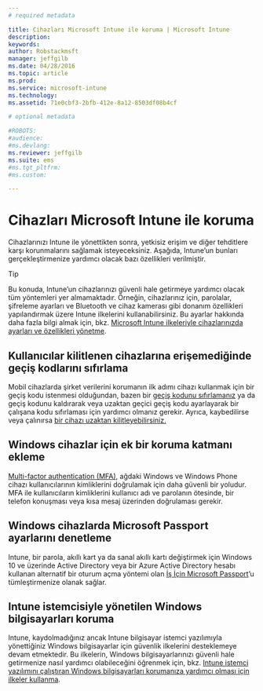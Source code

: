 ```yaml
---
# required metadata

title: Cihazları Microsoft Intune ile koruma | Microsoft Intune
description:
keywords:
author: Robstackmsft
manager: jeffgilb
ms.date: 04/28/2016
ms.topic: article
ms.prod:
ms.service: microsoft-intune
ms.technology:
ms.assetid: 71e0cbf3-2bfb-412e-8a12-8503df08b4cf

# optional metadata

#ROBOTS:
#audience:
#ms.devlang:
ms.reviewer: jeffgilb
ms.suite: ems
#ms.tgt_pltfrm:
#ms.custom:

---
```


# Cihazları Microsoft Intune ile koruma
Cihazlarınızı Intune ile yönettikten sonra, yetkisiz erişim ve diğer tehditlere karşı korunmalarını sağlamak isteyeceksiniz. Aşağıda, Intune’un bunları gerçekleştirmenize yardımcı olacak bazı özellikleri verilmiştir.

> [!TIP]
> Bu konuda, Intune’un cihazlarınızı güvenli hale getirmeye yardımcı olacak tüm yöntemleri yer almamaktadır. Örneğin, cihazlarınız için, parolalar, şifreleme ayarları ve Bluetooth ve cihaz kamerası gibi donanım özellikleri yapılandırmak üzere Intune ilkelerini kullanabilirsiniz. Bu ayarlar hakkında daha fazla bilgi almak için, bkz. [Microsoft Intune ilkeleriyle cihazlarınızda ayarları ve özellikleri yönetme](manage-settings-and-features-on-your-devices-with-microsoft-intune-policies.md).

## Kullanıcılar kilitlenen cihazlarına erişemediğinde geçiş kodlarını sıfırlama
Mobil cihazlarda şirket verilerini korumanın ilk adımı cihazı kullanmak için bir geçiş kodu istenmesi olduğundan, bazen bir [geçiş kodunu sıfırlamanız](use-remote-lock-and-passcode-reset-in-microsoft-intune.md) ya da geçiş kodunu kaldırarak veya uzaktan geçici geçiş kodu ayarlayarak bir çalışana kodu sıfırlaması için yardımcı olmanız gerekir. Ayrıca, kaybedilirse veya çalınırsa [bir cihazı uzaktan kilitleyebilirsiniz.](use-remote-lock-and-passcode-reset-in-microsoft-intune.md)

## Windows cihazlar için ek bir koruma katmanı ekleme
[Multi-factor authentication (MFA)](protect-windows-devices-with-multi-factor-authentication.md), ağdaki Windows ve Windows Phone cihazı kullanıcılarının kimliklerini doğrulamak için daha güvenli bir yoludur.  MFA ile kullanıcıların kimliklerini kullanıcı adı ve parolanın ötesinde, bir telefon konuşması veya kısa mesaj üzerinden doğrulaması gerekir.

## Windows cihazlarda Microsoft Passport ayarlarını denetleme
Intune, bir parola, akıllı kart ya da sanal akıllı kartı değiştirmek için Windows 10 ve üzerinde Active Directory veya bir Azure Active Directory hesabı kullanan alternatif bir oturum açma yöntemi olan [İş İçin Microsoft Passport](control-microsoft-passport-settings-on-devices-with-microsoft-intune.md)’u tümleştirmenize olanak sağlar.

## Intune istemcisiyle yönetilen Windows bilgisayarları koruma
Intune, kaydolmadığınız ancak Intune bilgisayar istemci yazılımıyla yönettiğiniz Windows bilgisayarlar için güvenlik ilkelerini desteklemeye devam etmektedir. Bu ilkelerin, Windows bilgisayarlarınızı güvenli hale getirmenize nasıl yardımcı olabileceğini öğrenmek için, bkz. [Intune istemci yazılımını çalıştıran Windows bilgisayarları korumanıza yardımcı olması için ilkeler kullanma](policies-to-protect-windows-pcs-in-microsoft-intune.md).


<!--HONumber=May16_HO1-->


